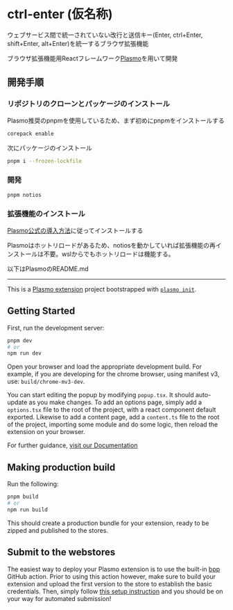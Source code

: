 # ctrl-enter (仮名称)

ウェブサービス間で統一されていない改行と送信キー(Enter, ctrl+Enter, shift+Enter, alt+Enter)を統一するブラウザ拡張機能

ブラウザ拡張機能用Reactフレームワーク[Plasmo](https://www.plasmo.com/)を用いて開発

## 開発手順

### リポジトリのクローンとパッケージのインストール

Plasmo推奨のpnpmを使用しているため、まず初めにpnpmをインストールする

```sh
corepack enable
```

次にパッケージのインストール

```sh
pnpm i --frozen-lockfile
```

### 開発

```sh
pnpm notios
```

### 拡張機能のインストール

[Plasmo公式の導入方法](https://docs.plasmo.com/framework#loading-the-extension-in-chrome)に従ってインストールする

Plasmoはホットリロードがあるため、notiosを動かしていれば拡張機能の再インストールは不要。wslからでもホットリロードは機能する。



以下はPlasmoのREADME.md

---

This is a [Plasmo extension](https://docs.plasmo.com/) project bootstrapped with [`plasmo init`](https://www.npmjs.com/package/plasmo).

## Getting Started

First, run the development server:

```bash
pnpm dev
# or
npm run dev
```

Open your browser and load the appropriate development build. For example, if you are developing for the chrome browser, using manifest v3, use: `build/chrome-mv3-dev`.

You can start editing the popup by modifying `popup.tsx`. It should auto-update as you make changes. To add an options page, simply add a `options.tsx` file to the root of the project, with a react component default exported. Likewise to add a content page, add a `content.ts` file to the root of the project, importing some module and do some logic, then reload the extension on your browser.

For further guidance, [visit our Documentation](https://docs.plasmo.com/)

## Making production build

Run the following:

```bash
pnpm build
# or
npm run build
```

This should create a production bundle for your extension, ready to be zipped and published to the stores.

## Submit to the webstores

The easiest way to deploy your Plasmo extension is to use the built-in [bpp](https://bpp.browser.market) GitHub action. Prior to using this action however, make sure to build your extension and upload the first version to the store to establish the basic credentials. Then, simply follow [this setup instruction](https://docs.plasmo.com/framework/workflows/submit) and you should be on your way for automated submission!
